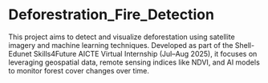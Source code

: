# Deforestration_Fire_Detection
This project aims to detect and visualize deforestation using satellite imagery and machine learning techniques. Developed as part of the Shell-Edunet Skills4Future AICTE Virtual Internship (Jul–Aug 2025), it focuses on leveraging geospatial data, remote sensing indices like NDVI, and AI models to monitor forest cover changes over time.
